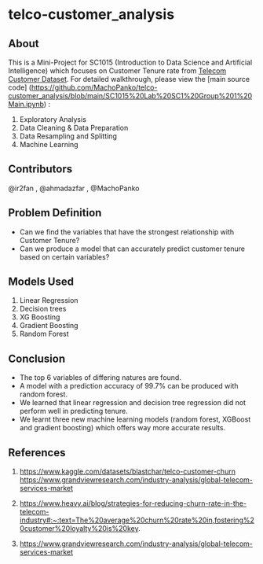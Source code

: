 # telco-customer_analysis
## About
This is a Mini-Project for SC1015 (Introduction to Data Science and Artificial Intelligence) which focuses on Customer Tenure rate from [Telecom Customer Dataset](https://www.kaggle.com/datasets/blastchar/telco-customer-churn). For detailed walkthrough, please view the [main source code] (https://github.com/MachoPanko/telco-customer_analysis/blob/main/SC1015%20Lab%20SC1%20Group%201%20Main.ipynb) : 
1. Exploratory Analysis 
2. Data Cleaning & Data Preparation
3. Data Resampling and Splitting
4. Machine Learning
## Contributors
@ir2fan , @ahmadazfar , @MachoPanko

## Problem Definition
- Can we find the variables that have the strongest relationship with Customer Tenure?
- Can we produce a model that can accurately predict customer tenure based on certain variables?

## Models Used
1. Linear Regression
2. Decision trees
3. XG Boosting
4. Gradient Boosting
5. Random Forest

## Conclusion
- The top 6 variables of differing natures are found.
- A model with a prediction accuracy of 99.7% can be produced with random forest.
- We learned that linear regression and decision tree regression did not perform well in predicting tenure.
- We learnt three new machine learning models (random forest, XGBoost and gradient boosting) which offers way more accurate results.

## References 
1) https://www.kaggle.com/datasets/blastchar/telco-customer-churn
https://www.grandviewresearch.com/industry-analysis/global-telecom-services-market

2) https://www.heavy.ai/blog/strategies-for-reducing-churn-rate-in-the-telecom-industry#:~:text=The%20average%20churn%20rate%20in,fostering%20customer%20loyalty%20is%20key.

3) https://www.grandviewresearch.com/industry-analysis/global-telecom-services-market
